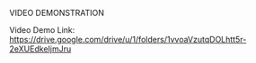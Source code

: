 VIDEO DEMONSTRATION 

Video Demo Link:
https://drive.google.com/drive/u/1/folders/1vvoaVzutqDOLhtt5r-2eXUEdkeIjmJru
